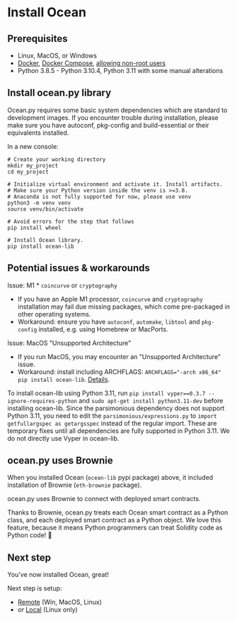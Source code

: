 <!--
Copyright 2023 Ocean Protocol Foundation
SPDX-License-Identifier: Apache-2.0
-->
# Install Ocean

## Prerequisites

-   Linux, MacOS, or Windows
-   [Docker](https://docs.docker.com/engine/install/), [Docker Compose](https://docs.docker.com/compose/install/), [allowing non-root users](https://www.thegeekdiary.com/run-docker-as-a-non-root-user/)
-   Python 3.8.5 - Python 3.10.4, Python 3.11 with some manual alterations

## Install ocean.py library

Ocean.py requires some basic system dependencies which are standard to development images. If you encounter trouble during installation, please make sure you have autoconf, pkg-config and build-essential or their equivalents installed.

In a new console:

```console
# Create your working directory
mkdir my_project
cd my_project

# Initialize virtual environment and activate it. Install artifacts.
# Make sure your Python version inside the venv is >=3.8.
# Anaconda is not fully supported for now, please use venv
python3 -m venv venv
source venv/bin/activate

# Avoid errors for the step that follows
pip install wheel

# Install Ocean library.
pip install ocean-lib
```

## Potential issues & workarounds

Issue: M1 * `coincurve` or `cryptography`
- If you have an Apple M1 processor, `coincurve` and `cryptography` installation may fail due missing packages, which come pre-packaged in other operating systems.
- Workaround: ensure you have `autoconf`, `automake`, `libtool` and `pkg-config` installed, e.g. using Homebrew or MacPorts.

Issue: MacOS "Unsupported Architecture"
- If you run MacOS, you may encounter an "Unsupported Architecture" issue.
- Workaround: install including ARCHFLAGS: `ARCHFLAGS="-arch x86_64" pip install ocean-lib`. [Details](https://github.com/oceanprotocol/ocean.py/issues/486).

To install ocean-lib using Python 3.11, run `pip install vyper==0.3.7 --ignore-requires-python` and `sudo apt-get install python3.11-dev` before installing ocean-lib.
Since the parsimonious dependency does not support Python 3.11, you need to edit the `parsimonious/expressions.py` to `import getfullargspec as getargsspec` instead of the regular import.
These are temporary fixes until all dependencies are fully supported in Python 3.11. We do not directly use Vyper in ocean-lib.

## ocean.py uses Brownie

When you installed Ocean (`ocean-lib` pypi package) above, it included installation of Brownie (`eth-brownie` package).

ocean.py uses Brownie to connect with deployed smart contracts.

Thanks to Brownie, ocean.py treats each Ocean smart contract as a Python class, and each deployed smart contract as a Python object. We love this feature, because it means Python programmers can treat Solidity code as Python code! 🤯

## Next step

You've now installed Ocean, great!

Next step is setup:
- [Remote](setup-remote.md) (Win, MacOS, Linux)
- *or* [Local](setup-local.md) (Linux only)

